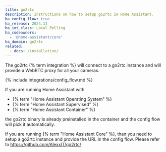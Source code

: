 ```yaml
---
title: go2rtc
description: Instructions on how to setup go2rtc in Home Assistant.
ha_config_flow: true
ha_release: 2024.11
ha_iot_class: Local Polling
ha_codeowners:
  - '@home-assistant/core'
ha_domain: go2rtc
related:
  - docs: /installation/
---
```


The go2rtc {% term integration %} will connect to a go2rtc instance and will provide a WebRTC proxy for all your cameras.

{% include integrations/config_flow.md %}

If you are running Home Assistant with

- {% term "Home Assistant Operating System" %}
- {% term "Home Assistant Supervised" %}
- {% term "Home Assistant Container" %}
    
the go2rtc binary is already preinstalled in the container and the config flow will pick it automatically.

If you are running {% term "Home Assistant Core" %}, than you need to setup a go2rtc instance and provide the URL in the config flow.
Please refer to https://github.com/AlexxIT/go2rtc/

